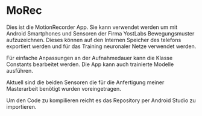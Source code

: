 # MoRec
Dies ist die MotionRecorder App.
Sie kann verwendet werden um mit Android Smartphones und Sensoren der Firma YostLabs Bewegungsmuster aufzuzeichnen.
Dieses können auf den Internen Speicher des telefons exportiert werden und für das Training neuronaler Netze verwendet werden.

Für einfache Anpassungen an der Aufnahmedauer kann die Klasse Constants bearbeitet werden.
Die App kann auch trainierte Modelle ausführen.

Aktuell sind die beiden Sensoren die für die Anfertigung meiner Masterarbeit benötigt wurden voreingetragen.

Um den Code zu kompilieren reicht es das Repository per Android Studio zu importieren.
